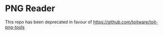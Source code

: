 # PNG Reader

This repo has been deprecated in favour of
https://github.com/toitware/toit-png-tools
